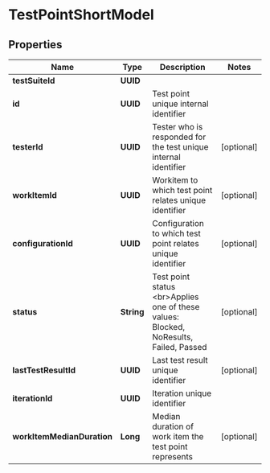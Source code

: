 

# TestPointShortModel


## Properties

| Name | Type | Description | Notes |
|------------ | ------------- | ------------- | -------------|
|**testSuiteId** | **UUID** |  |  |
|**id** | **UUID** | Test point unique internal identifier |  |
|**testerId** | **UUID** | Tester who is responded for the test unique internal identifier |  [optional] |
|**workItemId** | **UUID** | Workitem to which test point relates unique identifier |  [optional] |
|**configurationId** | **UUID** | Configuration to which test point relates unique identifier |  [optional] |
|**status** | **String** | Test point status  &lt;br&gt;Applies one of these values: Blocked, NoResults, Failed, Passed |  [optional] |
|**lastTestResultId** | **UUID** | Last test result unique identifier |  [optional] |
|**iterationId** | **UUID** | Iteration unique identifier |  |
|**workItemMedianDuration** | **Long** | Median duration of work item the test point represents |  [optional] |



